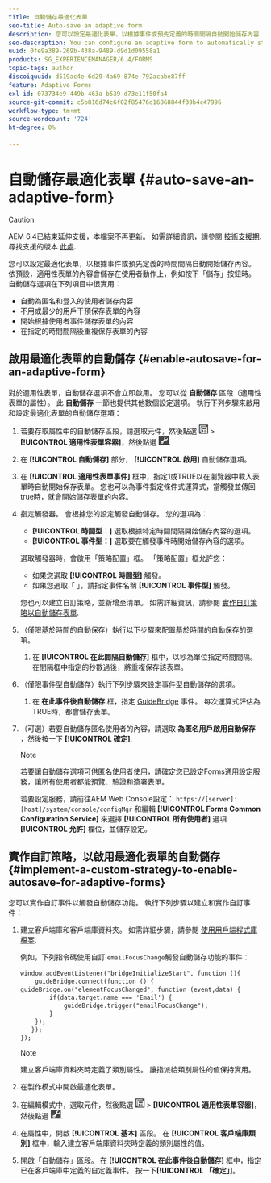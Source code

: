 ```yaml
---
title: 自動儲存最適化表單
seo-title: Auto-save an adaptive form
description: 您可以設定最適化表單，以根據事件或預先定義的時間間隔自動開始儲存內容
seo-description: You can configure an adaptive form to automatically start saving the content based on an event or a pre-defined time-interval
uuid: 0fe9a389-269b-438a-9489-d9d1d09558a1
products: SG_EXPERIENCEMANAGER/6.4/FORMS
topic-tags: author
discoiquuid: d519ac4e-6d29-4a69-874e-792acabe87ff
feature: Adaptive Forms
exl-id: 073734e9-449b-463a-b539-d73e11f50fa4
source-git-commit: c5b816d74c6f02f85476d16868844f39b4c47996
workflow-type: tm+mt
source-wordcount: '724'
ht-degree: 0%

---
```


# 自動儲存最適化表單 {#auto-save-an-adaptive-form}

>[!CAUTION]
>
>AEM 6.4已結束延伸支援，本檔案不再更新。 如需詳細資訊，請參閱 [技術支援期](https://helpx.adobe.com//tw/support/programs/eol-matrix.html). 尋找支援的版本 [此處](https://experienceleague.adobe.com/docs/).

您可以設定最適化表單，以根據事件或預先定義的時間間隔自動開始儲存內容。 依預設，適用性表單的內容會儲存在使用者動作上，例如按下「儲存」按鈕時。 自動儲存選項在下列項目中很實用：

* 自動為匿名和登入的使用者儲存內容
* 不用或最少的用戶干預保存表單的內容
* 開始根據使用者事件儲存表單的內容
* 在指定的時間間隔後重複保存表單的內容

## 啟用最適化表單的自動儲存 {#enable-autosave-for-an-adaptive-form}

對於適用性表單，自動儲存選項不會立即啟用。 您可以從 **自動儲存** 區段（適用性表單的屬性）。 此 **自動儲存** 一節也提供其他數個設定選項。 執行下列步驟來啟用和設定最適化表單的自動儲存選項：

1. 若要存取屬性中的自動儲存區段，請選取元件，然後點選 ![欄位層級](assets/field-level.png) > **[!UICONTROL 適用性表單容器]**，然後點選 ![cppr](assets/cmppr.png).
1. 在 **[!UICONTROL 自動儲存]** 部分， **[!UICONTROL 啟用]** 自動儲存選項。
1. 在 **[!UICONTROL 適用性表單事件]** 框中，指定1或TRUE以在瀏覽器中載入表單時自動開始保存表單。 您也可以為事件指定條件式運算式，當觸發並傳回true時，就會開始儲存表單的內容。
1. 指定觸發器。 會根據您的設定觸發自動儲存。 您的選項為：

   * **[!UICONTROL 時間型：]** 選取根據特定時間間隔開始儲存內容的選項。
   * **[!UICONTROL 事件型：]** 選取要在觸發事件時開始儲存內容的選項。

   選取觸發器時，會啟用「策略配置」框。 「策略配置」框允許您：

   * 如果您選取 **[!UICONTROL 時間型]** 觸發。
   * 如果您選取「 」，請指定事件名稱 **[!UICONTROL 事件型]** 觸發。

   您也可以建立自訂策略，並新增至清單。 如需詳細資訊，請參閱 [實作自訂策略以自動儲存表單](/help/forms/using/auto-save-an-adaptive-form.md#p-implement-a-custom-strategy-to-enable-autosave-for-adaptive-forms-p).

1. （僅限基於時間的自動保存）執行以下步驟來配置基於時間的自動保存的選項。

   1. 在 **[!UICONTROL 在此間隔自動儲存]** 框中，以秒為單位指定時間間隔。 在間隔框中指定的秒數過後，將重複保存該表單。

1. （僅限事件型自動儲存）執行下列步驟來設定事件型自動儲存的選項。

   1. 在 **在此事件後自動儲存** 框，指定 [GuideBridge](https://helpx.adobe.com/aem-forms/6/javascript-api/GuideBridge.html) 事件。 每次運算式評估為TRUE時，都會儲存表單。

1. （可選）若要自動儲存匿名使用者的內容，請選取 **為匿名用戶啟用自動保存** ，然後按一下 **[!UICONTROL 確定]**.

   >[!NOTE]
   >
   >若要讓自動儲存選項可供匿名使用者使用，請確定您已設定Forms通用設定服務，讓所有使用者都能預覽、驗證和簽署表單。
   >
   >若要設定服務，請前往AEM Web Console設定： `https://[server]:[host]/system/console/configMgr` 和編輯 **[!UICONTROL Forms Common Configuration Service]** 來選擇 **[!UICONTROL 所有使用者]** 選項 **[!UICONTROL 允許]** 欄位，並儲存設定。

## 實作自訂策略，以啟用最適化表單的自動儲存 {#implement-a-custom-strategy-to-enable-autosave-for-adaptive-forms}

您可以實作自訂事件以觸發自動儲存功能。 執行下列步驟以建立和實作自訂事件：

1. 建立客戶端庫和客戶端庫資料夾。 如需詳細步驟，請參閱 [使用用戶端程式庫檔案](/help/sites-developing/clientlibs.md).

   例如，下列指令碼使用自訂 `emailFocusChange`觸發自動儲存功能的事件：

   ```
   window.addEventListener("bridgeInitializeStart", function (){   
       guideBridge.connect(function () { guideBridge.on("elementFocusChanged", function (event,data) { 
           if(data.target.name === 'Email') {
               guideBridge.trigger("emailFocusChange");
           }
       });
      });
   });
   ```

   >[!NOTE]
   >
   >建立客戶端庫資料夾時定義了類別屬性。 讓指派給類別屬性的值保持實用。

1. 在製作模式中開啟最適化表單。

1. 在編輯模式中，選取元件，然後點選 ![欄位層級](assets/field-level.png) > **[!UICONTROL 適用性表單容器]**，然後點選 ![cppr](assets/cmppr.png).
1. 在屬性中，開啟 **[!UICONTROL 基本]** 區段。 在 **[!UICONTROL 客戶端庫類別]** 框中，輸入建立客戶端庫資料夾時定義的類別屬性的值。
1. 開啟「自動儲存」區段。 在 **[!UICONTROL 在此事件後自動儲存]** 框中，指定已在客戶端庫中定義的自定義事件。 按一下&#x200B;**[!UICONTROL 「確定」]**。
